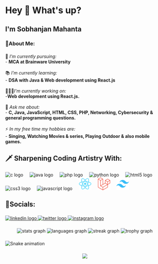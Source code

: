<h1 align="left">Hey 👋 What's up?</h1>

###

<h2 align="left">I'm Sobhanjan Mahanta</h2>

###

<h3 align="left">💫About Me:</h3>

###

<p align="left">🔭 <i>I’m currently pursuing:</i><br>- <b>MCA at Brainware University</b><br><br> 📚 <i>I'm currently learning:</i><br>- <b>DSA with Java & Web development using React.js</b><br><br>🧑🏻‍💻<i>I'm currently working on:</i><br>-<b>Web development using React.js.</b><br><br>💬  <i>Ask me about:</i><br>- <b>C, Java, JavaScript, HTML, CSS, PHP, Networking, Cybersecurity & general programming questions.</b><br><br>⚡ <i>In my free time my hobbies are:</i><br>- <b>Singing, Watching Movies & series, Playing Outdoor & also mobile games.</b></p>

###

<h2 align="left">🗡 Sharpening Coding Artistry With:</h2>

###

<div align="left">
  <img src="https://cdn.jsdelivr.net/gh/devicons/devicon/icons/c/c-original.svg" height="40" alt="c logo"  />
  <img width="12" />
  <img src="https://cdn.jsdelivr.net/gh/devicons/devicon/icons/java/java-original.svg" height="40" alt="java logo"  />
  <img width="12" />
  <img src="https://cdn.jsdelivr.net/gh/devicons/devicon/icons/php/php-original.svg" height="40" alt="php logo"  />
  <img width="12" />
  <img src="https://cdn.jsdelivr.net/gh/devicons/devicon/icons/python/python-original.svg" height="40" alt="python logo"  />
  <img width="12" />
  <img src="https://cdn.jsdelivr.net/gh/devicons/devicon/icons/html5/html5-original.svg" height="40" alt="html5 logo"  />
  <img width="12" />
  <img src="https://cdn.jsdelivr.net/gh/devicons/devicon/icons/css3/css3-original.svg" height="40" alt="css3 logo"  />
  <img width="12" />
  <img src="https://cdn.jsdelivr.net/gh/devicons/devicon/icons/javascript/javascript-original.svg" height="40" alt="javascript logo"  />
  <img width="12" />
  <img src="https://github.com/devicons/devicon/blob/v2.16.0/icons/react/react-original.svg" height="40" alt="React logo"  />
  <img width="12" />
  <img src="https://github.com/devicons/devicon/blob/v2.16.0/icons/laravel/laravel-original.svg" height="40" alt="Laravel logo"  />
  <img width="12" />
  <img src="https://github.com/devicons/devicon/blob/v2.16.0/icons/tailwindcss/tailwindcss-original.svg" height="40" alt="tailwind logo"  />
  <img width="12" />
</div>

###

<h2 align="left">📲Socials:</h2>

###

<div align="left">
 <a href="https://www.linkedin.com/in/sobhanjan-mahanta-7a5779254?utm_source=share&utm_campaign=share_via&utm_content=profile&utm_medium=android_app" target="_blank">
  <img src="https://raw.githubusercontent.com/maurodesouza/profile-readme-generator/master/src/assets/icons/social/linkedin/default.svg" width="52" height="40" alt="linkedin logo" />
</a>
<a href="https://x.com/SobhanjanM?t=pz8TwmBGbfygGB1IW0ES2w&s=09" target="_blank">
  <img src="https://raw.githubusercontent.com/maurodesouza/profile-readme-generator/master/src/assets/icons/social/twitter/default.svg" width="52" height="40" alt="twitter logo" />
</a>
<a href="https://www.instagram.com/sobhanjanmahanta?igsh=MXZ5a3RsbjkwdXk2Zg%3D%3D" target="_blank">
  <img src="https://raw.githubusercontent.com/maurodesouza/profile-readme-generator/master/src/assets/icons/social/instagram/default.svg" width="52" height="40" alt="instagram logo" />
</a>
</div>

###

<div align="center">
  <img src="https://github-readme-stats.vercel.app/api?username=Sobhanjan66&hide_title=false&hide_rank=true&show_icons=true&include_all_commits=true&count_private=true&disable_animations=false&theme=dracula&locale=en&hide_border=false&order=1" height="150" alt="stats graph"  />
  <img src="https://github-readme-stats.vercel.app/api/top-langs?username=Sobhanjan66&locale=en&hide_title=false&layout=compact&card_width=320&langs_count=5&theme=dracula&hide_border=false&order=2" height="150" alt="languages graph"  />
  <img src="https://streak-stats.demolab.com?user=Sobhanjan66&locale=en&mode=daily&theme=dracula&hide_border=false&border_radius=5&order=3" height="150" alt="streak graph"  />
  <img src="https://github-profile-trophy.vercel.app?username=Sobhanjan66&theme=dracula&column=-1&row=1&margin-w=8&margin-h=8&no-bg=false&no-frame=false&order=4" height="150" alt="trophy graph"  />
</div>

###

<img src="https://raw.githubusercontent.com/Sobhanjan66/Sobhanjan66/output/snake.svg" alt="Snake animation" />

###

<div align="center">
  <img src="https://profile-counter.glitch.me/Sobhanjan66/count.svg?"  />
</div>

###
